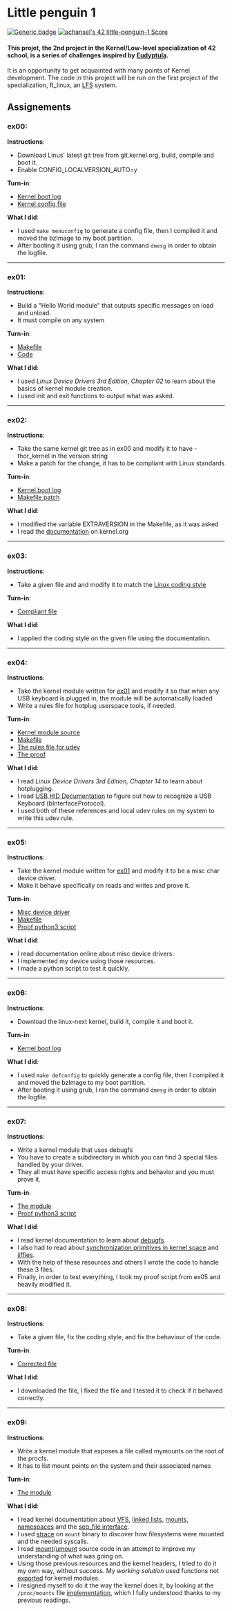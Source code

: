 # Little penguin 1
[![Generic badge](https://img.shields.io/static/v1?label=Skills&message=C%2C%20Linux%2C%20Kernel&color=red&style=for-the-badge)](https://shields.io/)
[![achansel's 42 little-penguin-1 Score](https://badge42.vercel.app/api/v2/cl23cxs1j002509mbpg1bd1bu/project/2943565)](https://github.com/JaeSeoKim/badge42)
#### This projet, the 2nd project in the Kernel/Low-level specialization of 42 school, is a series of challenges inspired by [Eudyptula](http://eudyptula-challenge.org/).

It is an opportunity to get acquainted with many points of Kernel development.
The code in this project will be run on the first project of the specialization, ft_linux, an [LFS](https://www.linuxfromscratch.org/) system.

## Assignements
### ex00:
**Instructions**:
  - Download Linus' latest git tree from git.kernel.org, build, compile and boot it.
  - Enable CONFIG_LOCALVERSION_AUTO=y

**Turn-in**:
  - [Kernel boot log](ex00/boot.log)
  - [Kernel config file](ex00/config)
  
**What I did**:
- I used `make menuconfig` to generate a config file, then I compiled it and moved the bzImage to my boot partition.
- After booting it using grub, I ran the command `dmesg` in order to obtain the logfile.

----------

### ex01:
**Instructions**:
  - Build a "Hello World module" that outputs specific messages on load and unload.
  - It must compile on any system

**Turn-in**:
  - [Makefile](ex01/Makefile)
  - [Code](ex01/module.c)
 
**What I did**:
  - I used *Linux Device Drivers 3rd Edition, Chapter 02* to learn about the basics of kernel module creation.
  - I used init and exit functions to output what was asked.

----------

### ex02:
**Instructions**:
  - Take the same kernel git tree as in ex00 and modify it to have -thor_kernel in the version string
  - Make a patch for the change, it has to be compliant with Linux standards

**Turn-in**:
  - [Kernel boot log](ex02/boot.log)
  - [Makefile patch](ex02/0001-Added-thor_kernel-in-version-string.patch)
 
**What I did**:
  - I modified the variable EXTRAVERSION in the Makefile, as it was asked
  - I read the [documentation](https://www.kernel.org/doc/html/v4.17/process/submitting-patches.html) on kernel.org
  
----------

### ex03:
**Instructions**:
  - Take a given file and and modify it to match the [Linux coding style](https://www.kernel.org/doc/html/v4.10/process/coding-style.html)

**Turn-in**:
  - [Compliant file](ex03/corrected.c)
 
**What I did**:
  - I applied the coding style on the given file using the documentation.

 ----------

### ex04:
**Instructions**:
  - Take the kernel module written for [ex01](ex01/) and modify it so that when any USB keyboard is plugged in, the module will be automatically loaded
  - Write a rules file for hotplug userspace tools, if needed.

**Turn-in**:
  - [Kernel module source](ex04/keyboard_dd.c)
  - [Makefile](ex04/Makefile)
  - [The rules file for udev](ex04/69-keyboard.rules)
  - [The proof](ex04/proof.log)
 
**What I did**:
  - I read *Linux Device Drivers 3rd Edition, Chapter 14* to learn about hotplugging.
  - I read [USB HID Documentation](https://www.usb.org/sites/default/files/hid1_11.pdf) to figure out how to recognize a USB Keyboard (bInterfaceProtocol).
  - I used both of these references and local udev rules on my system to write this udev rule.


 ----------

### ex05:
**Instructions**:
  - Take the kernel module written for [ex01](ex01/) and modify it to be a misc char device driver.
  - Make it behave specifically on reads and writes and prove it.

**Turn-in**:
  - [Misc device driver](ex05/misc_device.c)
  - [Makefile](ex05/Makefile)
  - [Proof python3 script](ex05/proof.py)
 
**What I did**:
  - I read documentation online about misc device drivers.
  - I implemented my device using those resources.
  - I made a python script to test it quickly.

---------

### ex06:
**Instructions**:
  - Download the linux-next kernel, build it, compile it and boot it.

**Turn-in**:
  - [Kernel boot log](ex06/boot.log)
 
**What I did**:
  - I used `make defconfig` to quickly generate a config file, then I compiled it and moved the bzImage to my boot partition.
  - After booting it using grub, I ran the command `dmesg` in order to obtain the logfile.

---------

### ex07:
**Instructions**:
  - Write a kernel module that uses debugfs
  - You have to create a subdirectory in which you can find 3 special files handled by your driver.
  - They all must have specific access rights and behavior and you must prove it.

**Turn-in**:
  - [The module](ex07)
  - [Proof python3 script](ex07/proof.py)
 
**What I did**:
  - I read kernel documentation to learn about [debugfs](https://docs.kernel.org/filesystems/debugfs.html).
  - I also had to read about [synchronization primitives in kernel space](https://docs.kernel.org/locking/mutex-design.html) and [jiffies](https://git.kernel.org/pub/scm/linux/kernel/git/torvalds/linux.git/tree/include/linux/jiffies.h).
  - With the help of these resources and others I wrote the code to handle these 3 files.
  - Finally, in order to test everything, I took my proof script from ex05 and heavily modified it.

---------

### ex08:
**Instructions**:
  - Take a given file, fix the coding style, and fix the behaviour of the code.

**Turn-in**:
  - [Corrected file](ex08/corrected.c)
 
**What I did**:
  - I downloaded the file, I fixed the file and I tested it to check if it behaved correctly.

---------

### ex09:
**Instructions**:
 - Write a kernel module that exposes a file called mymounts on the root of the procfs.
 - It has to list mount points on the system and their associated names

**Turn-in**:
  - [The module](ex09)

**What I did**:
 - I read kernel documentation about [VFS](https://www.kernel.org/doc/html/latest/filesystems/vfs.html), [linked lists](https://www.oreilly.com/library/view/linux-device-drivers/0596000081/ch10s05.html), [mounts](https://www.oreilly.com/library/view/understanding-the-linux/0596002130/ch12s04.html), [namespaces](https://en.wikipedia.org/wiki/Linux_namespaces) and the [seq_file interface](https://www.kernel.org/doc/html/latest/filesystems/seq_file.html).
 - I used [strace](https://strace.io/) on `mount` binary to discover how filesystems were mounted and the needed syscalls.
 - I read [mount](https://elixir.bootlin.com/linux/v6.1.12/source/fs/namespace.c#L3568)/[umount](https://elixir.bootlin.com/linux/v6.1.12/source/fs/namespace.c#L1828) source code in an attempt to improve my understanding of what was going on.
 - Using those previous resources and the kernel headers, I tried to do it my own way, without success. My *working solution* used functions not [exported](https://lkw.readthedocs.io/en/latest/doc/04_exporting_symbols.html) for kernel modules.
 - I resigned myself to do it the way the kernel does it, by looking at the `/proc/mounts` file [implementation](https://elixir.bootlin.com/linux/v6.1.12/source/fs/proc_namespace.c#L101), which I fully understood thanks to my previous readings.
